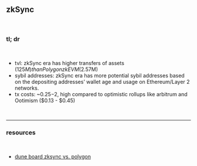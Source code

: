 ## zkSync

<br>

### tl; dr

<br>

* tvl: zkSync era has higher transfers of assets ($125M) than Polygon zkEVM ($2.57M) 
* sybil addresses: zkSync era has more potential sybil addresses based on the depositing addresses’ wallet age and usage on Ethereum/Layer 2 networks. 
* tx costs: ~$0.25-$2, high compared to optimistic rollups like arbitrum and Ootimism ($0.13 - $0.45)

<br>

----

### resources

<br>

* [dune board zksync vs. polygon](https://dune.com/21shares_research/zkevm-comparison-zksync-era-vs-polygon-hermez)
